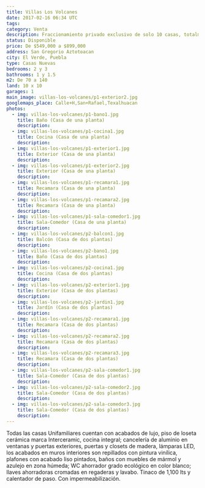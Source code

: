 ```yaml
---
title: Villas Los Volcanes
date: 2017-02-16 06:34 UTC
tags:
category: Venta
description: Fraccionamiento privado exclusivo de solo 10 casas, totalmente cerrado con Portón Eléctrico. Casas Unifamiliares de 1 y 2 plantas; 2 y 3 recámaras, ¡con opción a ampliarse a 3 recámaras!. Todas con Calentador de Paso de recuperación rápida; Jardín y Patio de Servicio. Con instalaciones de luz, agua y drenaje subterraneas; alumbrado público y calles adoquinadas. Ubicadas en calle San Gregorio Aztotoacan, El Verde Puebla. Frente a la Secundaria Técnica y Centro de Salud.
status: Disponible
price: De $549,000 a $899,000
address: San Gregorio Aztotoacan
city: El Verde, Puebla
type: Casas Nuevas
bedrooms: 2 y 3
bathrooms: 1 y 1.5
m2: De 70 a 140
land: 10 x 10
garages: 1
main_image: villas-los-volcanes/p1-exterior2.jpg
googlemaps_place: Calle+H,San+Rafael,Texalhuacan
photos:
  - img: villas-los-volcanes/p1-bano1.jpg
    title: Baño (Casa de una planta)
    description:
  - img: villas-los-volcanes/p1-cocina1.jpg
    title: Cocina (Casa de una planta)
    description:
  - img: villas-los-volcanes/p1-exterior1.jpg
    title: Exterior (Casa de una planta)
    description:
  - img: villas-los-volcanes/p1-exterior2.jpg
    title: Exterior (Casa de una planta)
    description:
  - img: villas-los-volcanes/p1-recamara1.jpg
    title: Recamara (Casa de una planta)
    description:
  - img: villas-los-volcanes/p1-recamara2.jpg
    title: Recamara (Casa de una planta)
    description:
  - img: villas-los-volcanes/p1-sala-comedor1.jpg
    title: Sala-Comedor (Casa de una planta)
    description:
  - img: villas-los-volcanes/p2-balcon1.jpg
    title: Balcón (Casa de dos plantas)
    description:
  - img: villas-los-volcanes/p2-bano1.jpg
    title: Baño (Casa de dos plantas)
    description:
  - img: villas-los-volcanes/p2-cocina1.jpg
    title: Cocina (Casa de dos plantas)
    description:
  - img: villas-los-volcanes/p2-exterior1.jpg
    title: Exterior (Casa de dos plantas)
    description:
  - img: villas-los-volcanes/p2-jardin1.jpg
    title: Jardín (Casa de dos plantas)
    description:
  - img: villas-los-volcanes/p2-recamara1.jpg
    title: Recamara (Casa de dos plantas)
    description:
  - img: villas-los-volcanes/p2-recamara2.jpg
    title: Recamara (Casa de dos plantas)
    description:
  - img: villas-los-volcanes/p2-recamara3.jpg
    title: Recamara (Casa de dos plantas)
    description:
  - img: villas-los-volcanes/p2-sala-comedor1.jpg
    title: Sala-Comedor (Casa de dos plantas)
    description:
  - img: villas-los-volcanes/p2-sala-comedor2.jpg
    title: Sala-Comedor (Casa de dos plantas)
    description:
  - img: villas-los-volcanes/p2-sala-comedor3.jpg
    title: Sala-Comedor (Casa de dos plantas)
    description:
---
```


Todas las casas Unifamiliares cuentan con acabados de lujo, piso de loseta cerámica marca Interceramic, cocina integral; cancelería de aluminio en ventanas y puertas exteriores, puertas y closets de madera, lámparas LED, los acabados en muros interiores son repillados con pintura vinílica, plafones con acabado liso pintados, baños con muebles de mármol y azulejo en zona húmeda; WC ahorrador grado ecológico en color blanco; llaves ahorradoras cromadas en regaderas y lavabo. Tinaco de 1,100 lts y calentador de paso. Con impermeabilización.
